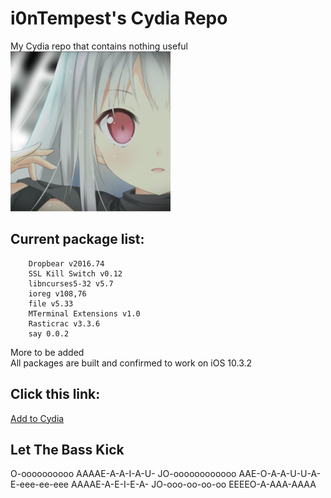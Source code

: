 # i0nTempest's Cydia Repo
My Cydia repo that contains nothing useful<br />
![Repo Icon](./ReadmeIcon.png)
## Current package list:
````
    Dropbear v2016.74
    SSL Kill Switch v0.12
    libncurses5-32 v5.7
    ioreg v108,76
    file v5.33
    MTerminal Extensions v1.0
    Rasticrac v3.3.6
    say 0.0.2
````
More to be added<br />
All packages are built and confirmed to work on iOS 10.3.2
## Click this link:
[Add to Cydia](cydia://url/https://cydia.saurik.com/api/share#?source=https://i0ntempest.github.io/)
## Let The Bass Kick
O-oooooooooo AAAAE-A-A-I-A-U- JO-oooooooooooo AAE-O-A-A-U-U-A- E-eee-ee-eee AAAAE-A-E-I-E-A- JO-ooo-oo-oo-oo EEEEO-A-AAA-AAAA 
